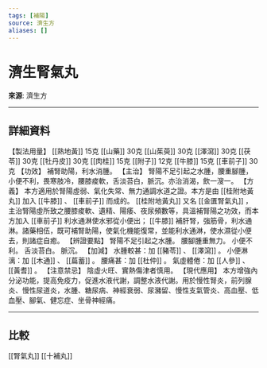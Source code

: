 ```yaml
---
tags: [補陽]
source: 濟生方
aliases: []
---
```


# 濟生腎氣丸

**來源**: 濟生方  

---

## 詳細資料
【製法用量】 [[熟地黃]] 15克 [[山藥]] 30克 [[山茱萸]] 30克 [[澤瀉]] 30克 [[茯苓]] 30克 [[牡丹皮]] 30克 [[肉桂]] 15克 [[附子]] 12克 [[牛膝]] 15克 [[車前子]] 30克
【功效】
補腎助陽，利水消腫。
【主治】
腎陽不足引起之水腫，腰重腳腫，小便不利，畏寒肢冷，腰膝痠軟，舌淡苔白，脈沉。亦治消渴，飲一溲一。
【方義】
本方適用於腎陽虛弱、氣化失常、無力通調水道之證。本方是由 [[桂附地黃丸]] 加入 [[牛膝]] 、 [[車前子]] 而成的。 [[桂附地黃丸]] 又名 [[金匱腎氣丸]] ，主治腎陽虛所致之腰膝痠軟、遺精、陽痿、夜尿頻數等，具溫補腎陽之功效，而本方加入 [[車前子]] 利水通淋使水邪從小便出； [[牛膝]] 補肝腎，強筋骨，利水通淋。諸藥相伍，既可補腎助陽，使氣化機能復常，並能利水通淋，使水濕從小便去，則諸症自癒。
【辨證要點】
腎陽不足引起之水腫。
腰腳腫重無力。
小便不利。
舌淡苔白。
脈沉。
【加減】
水腫較甚：加 [[豬苓]] 、 [[澤瀉]] 。
小便淋漓：加 [[木通]] 、 [[萹蓄]] 。
腰痛甚：加 [[杜仲]] 。
氣虛體倦：加 [[人參]] 、 [[黃耆]] 。
【注意禁忌】
陰虛火旺、實熱傷津者慎用。
【現代應用】
本方增強內分泌功能，提高免疫力，促進水液代謝，調整水液代謝。用於慢性腎炎，前列腺炎、慢性尿道炎，水腫、糖尿病、神經衰弱、尿瀦留、慢性支氣管炎、高血壓、低血壓、腳氣、健忘症、坐骨神經痛。

---

## 比較
[[腎氣丸]]
[[十補丸]]
